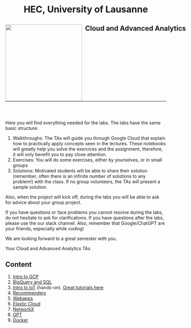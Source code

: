 <h1 align="center"> HEC, University of Lausanne </h1>
<div>
<td> 
<img src="https://upload.wikimedia.org/wikipedia/commons/thumb/2/2b/Logo_Universit%C3%A9_de_Lausanne.svg/2000px-Logo_Universit%C3%A9_de_Lausanne.svg.png" style="padding-right:10px;width:240px;float:left"/></td>
<h2 style="white-space: nowrap">Cloud and Advanced Analytics </h2></td>
<hr style="clear:both">
<p style="font-size:0.85em; margin:2px; text-align:justify">
<br>
<br>
</div>

Here you will find everything needed for the labs. The labs have the same basic structure:

1. Walkthroughs: The TAs will guide you through Google Cloud that explain how to practically apply concepts seen in the lectures. These notebooks will greatly help you solve the exercices and the assignment, therefore, it will only benefit you to pay close attention.
2. Exercises: You will do some exercises, either by yourselves, or in small groups
3. Solutions: Motivated students will be able to share their solution (remember, often there is an infinite number of solutions to any problem!) with the class. If no group volunteers, the TAs will present a sample solution.

Also, when the project will kick off, during the labs you will be able to ask for advice about your group project. 

If you have questions or face problems you cannot resolve during the labs, do not hesitate to ask for clarifications. If you have questions after the labs, please use the our slack channel. Also, remember that Google/ChatGPT are your friends, especially while coding!

We are looking forward to a great semester with you.

Your Cloud and Advanced Analytics TAs

## Content

1. [Intro to GCP](/week_01)
2. [BigQuery and SQL](/week_02)
3. [Intro to IoT](/week_03_04_05) (hands-on). [Great tutorials here](https://www.youtube.com/playlist?list=PLgvIHLw9-cydbokzAKhi7lWcOVJ67RRTR)
4. [Recommenders](/week_06)
5. [Webapps](/week_07)
6. [Elastic Cloud](/week_09)
7. [NetworkX](/week_11)
8. [GPT](/week_12)
9. [Docker](/week_13)